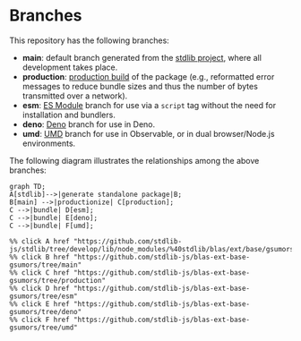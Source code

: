 <!--

@license Apache-2.0

Copyright (c) 2022 The Stdlib Authors.

Licensed under the Apache License, Version 2.0 (the "License");
you may not use this file except in compliance with the License.
You may obtain a copy of the License at

    http://www.apache.org/licenses/LICENSE-2.0

Unless required by applicable law or agreed to in writing, software
distributed under the License is distributed on an "AS IS" BASIS,
WITHOUT WARRANTIES OR CONDITIONS OF ANY KIND, either express or implied.
See the License for the specific language governing permissions and
limitations under the License.

-->

# Branches

This repository has the following branches:

-   **main**: default branch generated from the [stdlib project][stdlib-url], where all development takes place.
-   **production**: [production build][production-url] of the package (e.g., reformatted error messages to reduce bundle sizes and thus the number of bytes transmitted over a network).
-   **esm**: [ES Module][esm-url] branch for use via a `script` tag without the need for installation and bundlers.
-   **deno**: [Deno][deno-url] branch for use in Deno.
-   **umd**: [UMD][umd-url] branch for use in Observable, or in dual browser/Node.js environments.

The following diagram illustrates the relationships among the above branches:

```mermaid
graph TD;
A[stdlib]-->|generate standalone package|B;
B[main] -->|productionize| C[production];
C -->|bundle| D[esm];
C -->|bundle| E[deno];
C -->|bundle| F[umd];

%% click A href "https://github.com/stdlib-js/stdlib/tree/develop/lib/node_modules/%40stdlib/blas/ext/base/gsumors"
%% click B href "https://github.com/stdlib-js/blas-ext-base-gsumors/tree/main"
%% click C href "https://github.com/stdlib-js/blas-ext-base-gsumors/tree/production"
%% click D href "https://github.com/stdlib-js/blas-ext-base-gsumors/tree/esm"
%% click E href "https://github.com/stdlib-js/blas-ext-base-gsumors/tree/deno"
%% click F href "https://github.com/stdlib-js/blas-ext-base-gsumors/tree/umd"
```

[stdlib-url]: https://github.com/stdlib-js/stdlib/tree/develop/lib/node_modules/%40stdlib/blas/ext/base/gsumors
[production-url]: https://github.com/stdlib-js/blas-ext-base-gsumors/tree/production
[deno-url]: https://github.com/stdlib-js/blas-ext-base-gsumors/tree/deno
[umd-url]: https://github.com/stdlib-js/blas-ext-base-gsumors/tree/umd
[esm-url]: https://github.com/stdlib-js/blas-ext-base-gsumors/tree/esm